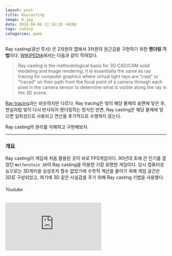 ```yaml
---
layout: post
title: Raycasting
image: 8.jpg
date: 2024-04-06 11:16:20 +0200
tags: coding
categories: game
---
```

Ray casting(광선 투사) 은 2차원의 맵에서 3차원의 원근감을 구현하기 위한 **렌더링 기법**이다. [WIKIPEDIA](https://en.wikipedia.org/wiki/Ray_casting)에서는 다음과 같이 적혀있다.
> Ray casting is the methodological basis for 3D CAD/CAM solid modeling and image rendering. It is essentially the same as ray tracing for computer graphics where virtual light rays are "cast" or "traced" on their path from the focal point of a camera through each pixel in the camera sensor to determine what is visible along the ray in the 3D scene.

[Ray tracing](https://en.wikipedia.org/wiki/Ray_tracing_(graphics))과는 비슷하지만 다르다. Ray tracing은 빛이 해당 물체의 표면에 닿은 후, 현실처럼 빛이 다시 반사되어 렌더링하는 방식인 반면, Ray casting은 해당 물체에 닿으면 일회성으로 사용되고 연산을 추가적으로 수행하지 않는다.

Ray casting의 원리를 이해하고 구현해보자.
***
### 개요
Ray casting이 게임에 처음 활용된 곳이 바로 FPS게임이다. 90년대 초에 큰 인기를 끌었던 `Wolfenstein 3D`이 Ray casting을 이용한 가장 유명한 게임이다. 당시 컴퓨터성능으로는 3D게미을 상상조차 할수 없었기에 수학적 계산을 줄이기 위해 게임 공간은 2D로 구성되었고, 여기에 3D 같은 사실감을 주기 위해 Ray casting 기법을 사용했다.

###### Youtube

<iframe src="https://www.youtube.com/embed/iWowJBRMtpc" frameborder="0" allowfullscreen></iframe>
